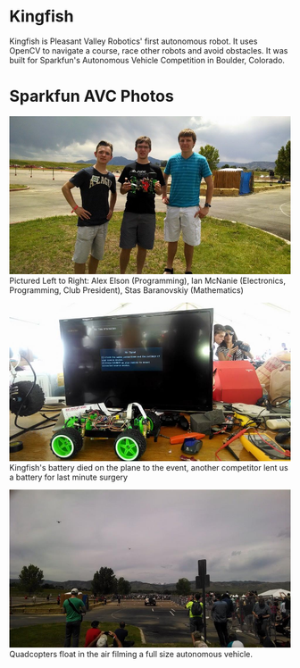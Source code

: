 Kingfish
========
Kingfish is Pleasant Valley Robotics' first autonomous robot. It uses OpenCV to navigate a course, race other robots and avoid obstacles. It was built for Sparkfun's Autonomous Vehicle Competition in Boulder, Colorado.

Sparkfun AVC Photos
========
![alt tag](/images/10342011_682101435159136_1684355343940003715_n.jpg)
Pictured Left to Right: Alex Elson (Programming), Ian McNanie (Electronics, Programming, Club President), Stas Baranovskiy (Mathematics) 

![alt tag](/images/10438958_682101495159130_8510601720478656168_n.jpg)
Kingfish's battery died on the plane to the event, another competitor lent us a battery for last minute surgery 

![alt tag](/images/10438926_682101481825798_8412144576785968705_n.jpg)
Quadcopters float in the air filming a full size autonomous vehicle.


